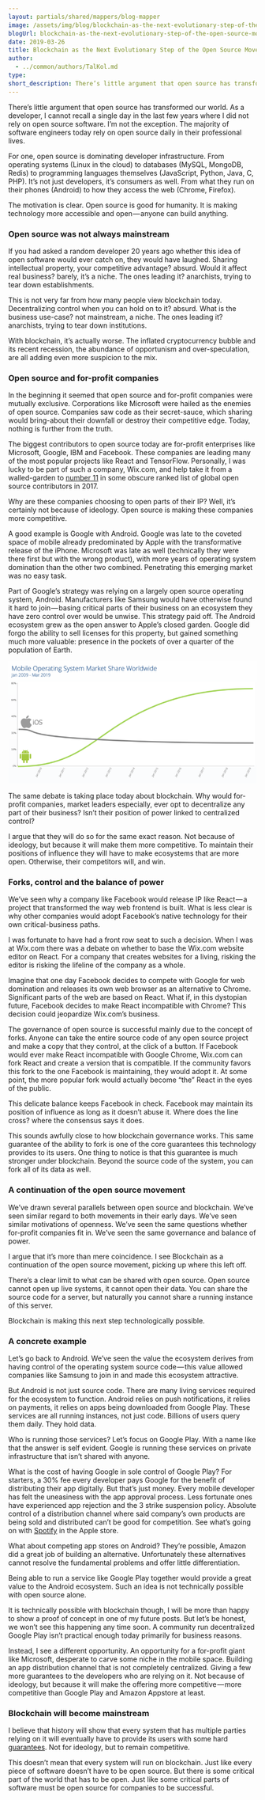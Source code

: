 ```yaml
---
layout: partials/shared/mappers/blog-mapper
image: /assets/img/blog/blockchain-as-the-next-evolutionary-step-of-the-open-source-movement/bg.jpeg
blogUrl: blockchain-as-the-next-evolutionary-step-of-the-open-source-movement
date: 2019-03-26
title: Blockchain as the Next Evolutionary Step of the Open Source Movement
author:
  - ../common/authors/TalKol.md
type:
short_description: There’s little argument that open source has transformed our world. As a developer, I cannot recall a single day in the last few years where I did not rely on open source software. I’m not the exception. The majority of software engineers today rely on open source daily in their professional lives.
---
```


There’s little argument that open source has transformed our world. As a developer, I cannot recall a single day in the last few years where I did not rely on open source software. I’m not the exception. The majority of software engineers today rely on open source daily in their professional lives.

For one, open source is dominating developer infrastructure. From operating systems (Linux in the cloud) to databases (MySQL, MongoDB, Redis) to programming languages themselves (JavaScript, Python, Java, C, PHP). It’s not just developers, it’s consumers as well. From what they run on their phones (Android) to how they access the web (Chrome, Firefox).

The motivation is clear. Open source is good for humanity. It is making technology more accessible and open — anyone can build anything.

### Open source was not always mainstream

If you had asked a random developer 20 years ago whether this idea of open software would ever catch on, they would have laughed. Sharing intellectual property, your competitive advantage? absurd. Would it affect real business? barely, it’s a niche. The ones leading it? anarchists, trying to tear down establishments.

This is not very far from how many people view blockchain today. Decentralizing control when you can hold on to it? absurd. What is the business use-case? not mainstream, a niche. The ones leading it? anarchists, trying to tear down institutions.

With blockchain, it’s actually worse. The inflated cryptocurrency bubble and its recent recession, the abundance of opportunism and over-speculation, are all adding even more suspicion to the mix.

### Open source and for-profit companies

In the beginning it seemed that open source and for-profit companies were mutually exclusive. Corporations like Microsoft were hailed as the enemies of open source. Companies saw code as their secret-sauce, which sharing would bring-about their downfall or destroy their competitive edge. Today, nothing is further from the truth.

The biggest contributors to open source today are for-profit enterprises like Microsoft, Google, IBM and Facebook. These companies are leading many of the most popular projects like React and TensorFlow. Personally, I was lucky to be part of such a company, Wix.com, and help take it from a walled-garden to [number 11](https://medium.com/r/?url=https%3A%2F%2Fmedium.freecodecamp.org%2Fthe-top-contributors-to-github-2017-be98ab854e87) in some obscure ranked list of global open source contributors in 2017.

Why are these companies choosing to open parts of their IP? Well, it’s certainly not because of ideology. Open source is making these companies more competitive.

A good example is Google with Android. Google was late to the coveted space of mobile already predominated by Apple with the transformative release of the iPhone. Microsoft was late as well (technically they were there first but with the wrong product), with more years of operating system domination than the other two combined. Penetrating this emerging market was no easy task.

Part of Google’s strategy was relying on a largely open source operating system, Android. Manufacturers like Samsung would have otherwise found it hard to join — basing critical parts of their business on an ecosystem they have zero control over would be unwise. This strategy paid off. The Android ecosystem grew as the open answer to Apple’s closed garden. Google did forgo the ability to sell licenses for this property, but gained something much more valuable: presence in the pockets of over a quarter of the population of Earth.

![](/assets/img/blog/blockchain-as-the-next-evolutionary-step-of-the-open-source-movement/mobile-operating-system-marketshare-worldwide-2009-2019.png)

The same debate is taking place today about blockchain. Why would for-profit companies, market leaders especially, ever opt to decentralize any part of their business? Isn’t their position of power linked to centralized control?

I argue that they will do so for the same exact reason. Not because of ideology, but because it will make them more competitive. To maintain their positions of influence they will have to make ecosystems that are more open. Otherwise, their competitors will, and win.

### Forks, control and the balance of power

We’ve seen why a company like Facebook would release IP like React — a project that transformed the way web frontend is built. What is less clear is why other companies would adopt Facebook’s native technology for their own critical-business paths.

I was fortunate to have had a front row seat to such a decision. When I was at Wix.com there was a debate on whether to base the Wix.com website editor on React. For a company that creates websites for a living, risking the editor is risking the lifeline of the company as a whole.

Imagine that one day Facebook decides to compete with Google for web domination and releases its own web browser as an alternative to Chrome. Significant parts of the web are based on React. What if, in this dystopian future, Facebook decides to make React incompatible with Chrome? This decision could jeopardize Wix.com’s business.

The governance of open source is successful mainly due to the concept of forks. Anyone can take the entire source code of any open source project and make a copy that they control, at the click of a button. If Facebook would ever make React incompatible with Google Chrome, Wix.com can fork React and create a version that is compatible. If the community favors this fork to the one Facebook is maintaining, they would adopt it. At some point, the more popular fork would actually become “the” React in the eyes of the public.

This delicate balance keeps Facebook in check. Facebook may maintain its position of influence as long as it doesn’t abuse it. Where does the line cross? where the consensus says it does.

This sounds awfully close to how blockchain governance works. This same guarantee of the ability to fork is one of the core guarantees this technology provides to its users. One thing to notice is that this guarantee is much stronger under blockchain. Beyond the source code of the system, you can fork all of its data as well.

### A continuation of the open source movement

We’ve drawn several parallels between open source and blockchain. We’ve seen similar regard to both movements in their early days. We’ve seen similar motivations of openness. We’ve seen the same questions whether for-profit companies fit in. We’ve seen the same governance and balance of power.

I argue that it’s more than mere coincidence. I see Blockchain as a continuation of the open source movement, picking up where this left off.

There’s a clear limit to what can be shared with open source. Open source cannot open up live systems, it cannot open their data. You can share the source code for a server, but naturally you cannot share a running instance of this server.

Blockchain is making this next step technologically possible.

### A concrete example

Let’s go back to Android. We’ve seen the value the ecosystem derives from having control of the operating system source code — this value allowed companies like Samsung to join in and made this ecosystem attractive.

But Android is not just source code. There are many living services required for the ecosystem to function. Android relies on push notifications, it relies on payments, it relies on apps being downloaded from Google Play. These services are all running instances, not just code. Billions of users query them daily. They hold data.

Who is running those services? Let’s focus on Google Play. With a name like that the answer is self evident. Google is running these services on private infrastructure that isn’t shared with anyone.

What is the cost of having Google in sole control of Google Play? For starters, a 30% fee every developer pays Google for the benefit of distributing their app digitally. But that’s just money. Every mobile developer has felt the uneasiness with the app approval process. Less fortunate ones have experienced app rejection and the 3 strike suspension policy. Absolute control of a distribution channel where said company’s own products are being sold and distributed can’t be good for competition. See what’s going on with [Spotify](https://medium.com/r/?url=https%3A%2F%2Fnewsroom.spotify.com%2F2019-03-13%2Fconsumers-and-innovators-win-on-a-level-playing-field%2F) in the Apple store.

What about competing app stores on Android? They’re possible, Amazon did a great job of building an alternative. Unfortunately these alternatives cannot resolve the fundamental problems and offer little differentiation.

Being able to run a service like Google Play together would provide a great value to the Android ecosystem. Such an idea is not technically possible with open source alone.

It is technically possible with blockchain though, I will be more than happy to show a proof of concept in one of my future posts. But let’s be honest, we won’t see this happening any time soon. A community run decentralized Google Play isn’t practical enough today primarily for business reasons.

Instead, I see a different opportunity. An opportunity for a for-profit giant like Microsoft, desperate to carve some niche in the mobile space. Building an app distribution channel that is not completely centralized. Giving a few more guarantees to the developers who are relying on it. Not because of ideology, but because it will make the offering more competitive — more competitive than Google Play and Amazon Appstore at least.

### Blockchain will become mainstream

I believe that history will show that every system that has multiple parties relying on it will eventually have to provide its users with some hard [guarantees](https://medium.com/@talkol/defining-the-public-blockchain-9aa0c08243d2). Not for ideology, but to remain competitive.

This doesn’t mean that every system will run on blockchain. Just like every piece of software doesn’t have to be open source. But there is some critical part of the world that has to be open. Just like some critical parts of software must be open source for companies to be successful.
